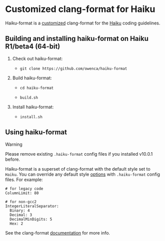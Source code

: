 # Customized clang-format for Haiku

Haiku-format is a [customized](https://github.com/owenca/llvm-project/tree/haiku-format-17)
clang-format for the
[Haiku](https://www.haiku-os.org/development/coding-guidelines) coding guidelines.

## Building and installing haiku-format on Haiku R1/beta4 (64-bit)

1. Check out haiku-format:

     * `git clone https://github.com/owenca/haiku-format`

2. Build haiku-format:

     * `cd haiku-format`

     * `build.sh`

3. Install haiku-format:

     * `install.sh`

## Using haiku-format

> [!WARNING]
> Please remove existing `.haiku-format` config files if you installed v10.0.1 before.

Haiku-format is a superset of clang-format with the default style set to `Haiku`. You can override
any default style
[options](https://releases.llvm.org/17.0.1/tools/clang/docs/ClangFormatStyleOptions.html) with
`.haiku-format` config files. For example:

```
# for legacy code
ColumnLimit: 80

# for non-gcc2
IntegerLiteralSeparator:
  Binary: 4
  Decimal: 3
  DecimalMinDigits: 5
  Hex: 2
```

See the clang-format
[documentation](https://releases.llvm.org/17.0.1/tools/clang/docs/ClangFormat.html) for more info.

